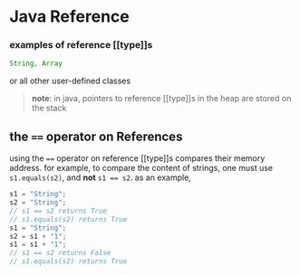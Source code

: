 # Java Reference

### examples of reference [[type]]s

```java
String, Array
```

or all other user-defined classes

> **note**: in java, pointers to reference [[type]]s in the heap are stored on the stack

## the `==` operator on References

using the `==` operator on reference [[type]]s compares their memory address. for example, to compare the content of strings, one must use `s1.equals(s2)`, and **not** `s1 == s2`. as an example,

```java
s1 = "String";
s2 = "String";
// s1 == s2 returns True
// s1.equals(s2) returns True
s1 = "String";
s2 = s1 + "1";
s1 = s1 + "1";
// s1 == s2 returns False
// s1.equals(s2) returns True
```
